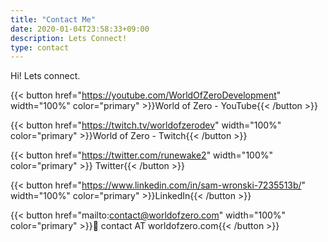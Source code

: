 ```yaml
---
title: "Contact Me"
date: 2020-01-04T23:58:33+09:00
description: Lets Connect!
type: contact
---
```


Hi! Lets connect.

{{< button href="https://youtube.com/WorldOfZeroDevelopment" width="100%" color="primary" >}}World of Zero - YouTube{{< /button >}}

{{< button href="https://twitch.tv/worldofzerodev" width="100%" color="primary" >}}World of Zero - Twitch{{< /button >}}

{{< button href="https://twitter.com/runewake2" width="100%" color="primary" >}}<i class="fa-brands fa-twitter"></i> Twitter{{< /button >}}

{{< button href="https://www.linkedin.com/in/sam-wronski-7235513b/" width="100%" color="primary" >}}LinkedIn{{< /button >}}

{{< button href="mailto:contact@worldofzero.com" width="100%" color="primary" >}}📧 contact AT worldofzero.com{{< /button >}}
